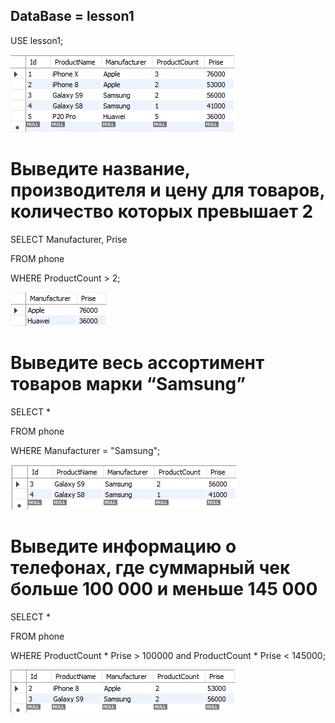 ## DataBase = lesson1

USE lesson1;

![Error](database.png)

# Выведите название, производителя и цену для товаров, количество которых превышает 2

SELECT Manufacturer, Prise

FROM phone

WHERE ProductCount > 2;

![Error](Query1.png)

# Выведите весь ассортимент товаров марки “Samsung”

SELECT *

FROM phone

WHERE Manufacturer = "Samsung";

![Error](Query2.png)

# Выведите информацию о телефонах, где суммарный чек больше 100 000 и меньше 145 000

SELECT *

FROM phone

WHERE ProductCount * Prise > 100000 and ProductCount * Prise < 145000;

![Error](Query3.png)